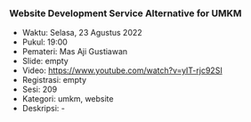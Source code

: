 ###  Website Development Service Alternative for UMKM 

- Waktu: Selasa, 23 Agustus 2022
- Pukul: 19:00
- Pemateri: Mas Aji Gustiawan
- Slide: empty
- Video: https://www.youtube.com/watch?v=yIT-rjc92SI
- Registrasi: empty
- Sesi: 209
- Kategori: umkm, website
- Deskripsi: -
